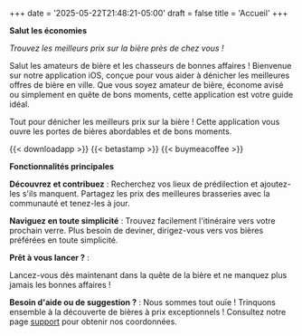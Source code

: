 +++
date = '2025-05-22T21:48:21-05:00'
draft = false
title = 'Accueil'
+++



**Salut les économies**

*Trouvez les meilleurs prix sur la bière près de chez vous !*

Salut les amateurs de bière et les chasseurs de bonnes affaires ! Bienvenue sur notre application iOS, conçue pour vous aider à dénicher les meilleures offres de bière en ville. Que vous soyez amateur de bière, économe avisé ou simplement en quête de bons moments, cette application est votre guide idéal.

Tout pour dénicher les meilleurs prix sur la bière ! Cette application vous ouvre les portes de bières abordables et de bons moments.

{{< downloadapp >}}
{{< betastamp >}}
{{< buymeacoffee >}}

**Fonctionnalités principales**

**Découvrez et contribuez** :
Recherchez vos lieux de prédilection et ajoutez-les s'ils manquent. Partagez les prix des meilleures brasseries avec la communauté et tenez-les à jour.

**Naviguez en toute simplicité** : Trouvez facilement l'itinéraire vers votre prochain verre. Plus besoin de deviner, dirigez-vous vers vos bières préférées en toute simplicité.

**Prêt à vous lancer ?** :

Lancez-vous dès maintenant dans la quête de la bière et ne manquez plus jamais les bonnes affaires !

**Besoin d'aide ou de suggestion ?** :
Nous sommes tout ouïe ! Trinquons ensemble à la découverte de bières à prix exceptionnels ! Consultez notre page [support](./support) pour obtenir nos coordonnées.